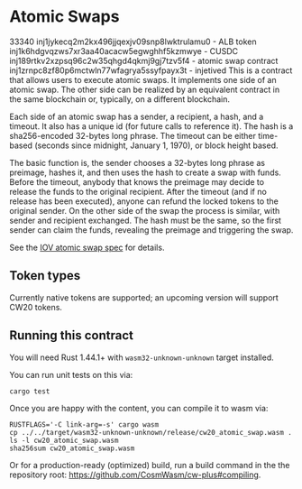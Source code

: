 # Atomic Swaps
33340
inj1jykecq2m2kx496jjqexjv09snp8lwktrulamu0 - ALB token
inj1k6hdgvqzws7xr3aa40acacw5egwghhf5kzmwye - CUSDC
inj189rtkv2xzpsq96c2w35qhgd4qkmj9gj7tzv5f4 - atomic swap contract
inj1zrnpc8zf80p6mctwln77wfagrya5ssyfpayx3t - injetived
This is a contract that allows users to execute atomic swaps.
It implements one side of an atomic swap. The other side can be realized
by an equivalent contract in the same blockchain or, typically, on a different blockchain.

Each side of an atomic swap has a sender, a recipient, a hash,
and a timeout. It also has a unique id (for future calls to reference it).
The hash is a sha256-encoded 32-bytes long phrase.
The timeout can be either time-based (seconds since midnight, January 1, 1970),
or block height based.

The basic function is, the sender chooses a 32-bytes long phrase as preimage, hashes it,
and then uses the hash to create a swap with funds.
Before the timeout, anybody that knows the preimage may decide to release the funds
to the original recipient.
After the timeout (and if no release has been executed), anyone can refund
the locked tokens to the original sender.
On the other side of the swap the process is similar, with sender and recipient exchanged.
The hash must be the same, so the first sender can claim the funds, revealing the preimage
and triggering the swap.

See the [IOV atomic swap spec](https://github.com/iov-one/iov-core/blob/master/docs/atomic-swap-protocol-v1.md)
for details.

## Token types

Currently native tokens are supported; an upcoming version will support CW20 tokens.

## Running this contract

You will need Rust 1.44.1+ with `wasm32-unknown-unknown` target installed.

You can run unit tests on this via: 

`cargo test`

Once you are happy with the content, you can compile it to wasm via:

```
RUSTFLAGS='-C link-arg=-s' cargo wasm
cp ../../target/wasm32-unknown-unknown/release/cw20_atomic_swap.wasm .
ls -l cw20_atomic_swap.wasm
sha256sum cw20_atomic_swap.wasm
```

Or for a production-ready (optimized) build, run a build command in the
the repository root: https://github.com/CosmWasm/cw-plus#compiling.

